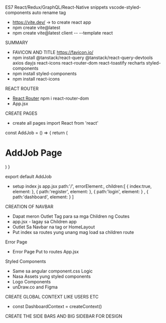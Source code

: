 ES7 React/Redux/GraphQL/React-Native snippets
vscode-styled-components
auto rename tag

- https://vite.dev/ -> to create react app
- npm create vite@latest
- npm create vite@latest client -- --template react

SUMMARY
- FAVICON AND TITLE https://favicon.io/
- npm install @tanstack/react-query @tanstack/react-query-devtools axios dayjs react-icons react-router-dom react-toastify recharts styled-components
- npm install styled-components
- npm install react-icons

REACT ROUTER
- [React Router](https://reactrouter.com/en/main) npm i react-router-dom
- App.jsx

CREATE PAGES
- create all pages 
import React from 'react'

const AddJob = () => {
  return (
    <h1>AddJob Page</h1>
  )
}

export default AddJob

- setup index js app.jsx
    path:'/',
    errorElement:<Error/>,
    children:[
      {
        index:true,
        element: <Landing/>
      },
      {
        path:'register',
        element:<Register/>
      },
      {
        path:'login',
        element:<Login/>
      }
      ,
      {
        path:'dashboard',
        element:<DashboardLayout/>
      }
    ]



CREATION OF NAVBAR
- Dapat meron Outlet Tag para sa mga Children ng Coutes
- app.jsx - lagay sa Children app
- Outlet Sa Navbar na tag or HomeLayout 
- Put index sa routes yung unang mag load sa children route

Error Page
- Error Page Put to routes App.jsx

Styled Components
- Same sa angular component.css  Logic
- Nasa Assets yung styled components
- Logo Components
- unDraw.co and Figma

CREATE GLOBAL CONTEXT LIKE USERS ETC
- const DashboardContext = createContext()

CREATE THE SIDE BARS AND BIG SIDEBAR FOR DESIGN

